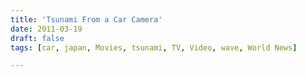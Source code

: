 ```yaml
---
title: 'Tsunami From a Car Camera'
date: 2011-03-19
draft: false
tags: [car, japan, Movies, tsunami, TV, Video, wave, World News]

---
```



